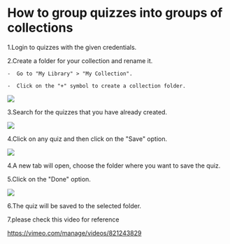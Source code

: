 


 # How to group quizzes into groups of collections
1.Login to quizzes with the given credentials.

2.Create a folder for your collection and rename it.

    -  Go to "My Library" > "My Collection".
    
    -  Click on the "+" symbol to create a collection folder.
    
![](https://i.gyazo.com/fab3cb15e0634f699e8021849e9d0290.png)

3.Search for the quizzes that you have already created.

![](https://i.gyazo.com/f5851867316400bf3cd70400053f2507.png)

4.Click on any quiz and then click on the "Save" option.

![](https://i.gyazo.com/a1278e3589802f92404a54960a464d2d.png)

4.A new tab will open, choose the folder where you want to save the quiz.

5.Click on the "Done" option.

![](https://i.gyazo.com/91394c52e5aa43a12c14b6c77f49dadd.png)

6.The quiz will be saved to the selected folder.

7.please check this video for reference 

https://vimeo.com/manage/videos/821243829
